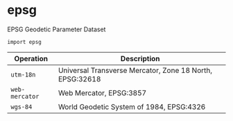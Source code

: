 # epsg

<!-- eval: import epsg -->

EPSG Geodetic Parameter Dataset

    import epsg

| Operation                     | Description
|-------------------------------|----------------
| `utm-18n`                     | Universal Transverse Mercator, Zone 18 North, EPSG:32618
| `web-mercator`                | Web Mercator, EPSG:3857
| `wgs-84`                      | World Geodetic System of 1984, EPSG:4326

